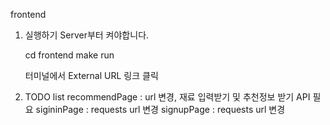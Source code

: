 frontend
1. 실행하기
    Server부터 켜야합니다.

    cd frontend
    make run
    
    터미널에서 External URL 링크 클릭

2. TODO list
    recommendPage : url 변경, 재료 입력받기 및 추천정보 받기 API 필요
    sigininPage : requests url 변경
    signupPage : requests url 변경
